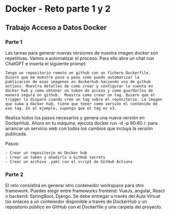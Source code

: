 # Docker - Reto parte 1 y 2
## Trabajo Acceso a Datos Docker

### Parte 1
Las tareas para generar nuevas versiones de nuestra imagen docker son repetitivas. Vamos a automatizar el proceso. Para ello abre un chat con ChatGPT e inserta el siguiente prompt:

```
Tengo un repositorio remoto en github con un fichero Dockerfile. Quiero que me muestre paso a paso como puedo automatizar la publicacion de esas imagenes en dockerhub haciendo uso de github actions. Muestra detalles de como crear y configurar la cuenta en docker hub y como obtener un token de acceso y como guardarlos de manera segura en github.  Muestra como crear un tag. Quiero que el trigger lo dispare cuando creo un tag sobre el repositorio. La imagen que suba a docker hub, tiene que tener como versión el contenido de ese tag. En el ejemplo, supongo que el tag es v3.
```

Realiza todos los pasos necesarios y genera una nueva versión en DockerHub. Ahora en tu máquina, ejecuta docker run -d -p 80:80 <usuario>/<imagen>:<version> para arrancar un servicio web con todos los cambios que incluya la versión publicada.

Pasos:

    - Crear un repositorio en Docker hub
    - Crear un token y añadirlo a GitHub secrets
    - Crear un archivo .yaml con el script de GitHub Actions

### Parte 2

El reto consistirá en generar otro contenedor workspace para otro framework. Puedes elegir entre frameworks frontend: VueJs, angular, React o backend: SpringBoot, Django. Se debe entregar a través del Aula Virtual los enlaces a un contenedor disponible a través de DockerHub y un repositorio público en GitHub con el Dockerfile y una carpeta del proyecto.
